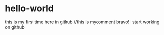 # hello-world
this is my first time here in github
//this is mycomment
bravo! i start working on github
